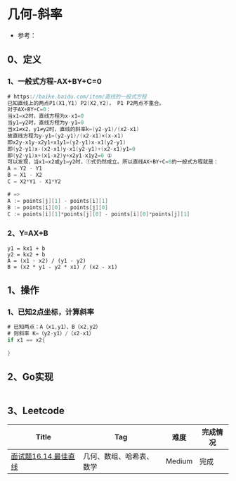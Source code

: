 # 几何-斜率

- 参考：

## 0、定义

### 1、一般式方程-AX+BY+C=0

```go
# https://baike.baidu.com/item/直线的一般式方程
已知直线上的两点P1(X1,Y1) P2(X2,Y2)， P1 P2两点不重合。
对于AX+BY+C=0：
当x1=x2时，直线方程为x-x1=0
当y1=y2时，直线方程为y-y1=0
当x1≠x2，y1≠y2时，直线的斜率k=(y2-y1)/(x2-x1)
故直线方程为y-y1=(y2-y1)/(x2-x1)×(x-x1)
即x2y-x1y-x2y1+x1y1=(y2-y1)x-x1(y2-y1)
即(y2-y1)x-(x2-x1)y-x1(y2-y1)+(x2-x1)y1=0
即(y2-y1)x+(x1-x2)y+x2y1-x1y2=0 ①
可以发现，当x1=x2或y1=y2时，①式仍然成立。所以直线AX+BY+C=0的一般式方程就是：
A = Y2 - Y1
B = X1 - X2
C = X2*Y1 - X1*Y2

# =>
A := points[j][1] - points[i][1]
B := points[i][0] - points[j][0]
C := points[i][1]*points[j][0] - points[i][0]*points[j][1]
```

### 2、Y=AX+B

```
y1 = kx1 + b
y2 = kx2 + b
A = (x1 - x2) / (y1 - y2)
B = (x2 * y1 - y2 * x1) / (x2 - x1)
```

## 1、操作

### 1、已知2点坐标，计算斜率

```go
# 已知两点：A（x1,y1）、B（x2,y2）
# 则斜率 K=（y2-y1）/（x2-x1）
if x1 == x2{
	
}
```

## 2、Go实现

```go

```

## 3、Leetcode

| Title                                                        | Tag                      | 难度   | 完成情况 |
| ------------------------------------------------------------ | ------------------------ | ------ | -------- |
| [面试题16.14.最佳直线](https://leetcode-cn.com/problems/best-line-lcci/) | 几何、数组、哈希表、数学 | Medium | 完成     |